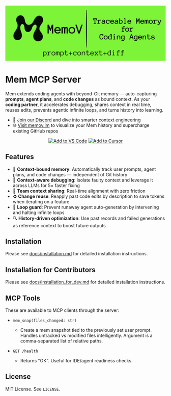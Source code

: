 <p align="center">
  <a href="https://github.com/memovai/contextGit">
    <img src="docs/images/memov-banner.png" width="800px" alt="MemoV - The Memory Layer for AI Coding Agents">
  </a>
</p>

# Mem MCP Server

Mem extends coding agents with beyond-Git memory — auto-capturing **prompts**, **agent plans**, and **code changes** as bound context.
As your **coding partner**, it accelerates debugging, shares context in real time, reuses edits, prevents agentic infinite loops, and turns history into learning.

- 💬 [Join our Discord](https://discord.gg/YCN75dTh) and dive into smarter context engineering
- 🌐 [Visit memov.im](https://memov.im) to visualize your Mem history and supercharge existing GitHub repos


<div align="center">

[![Add to VS Code](https://img.shields.io/badge/Add%20to%20VS%20Code-007ACC?style=for-the-badge&logo=visual-studio-code&logoColor=white)](https://memov-vscode.vercel.app/)
[![Add to Cursor](https://img.shields.io/badge/Add%20to%20CURSOR-000000?style=for-the-badge&logo=visual-studio-code&logoColor=white)](https://memov-vscode.vercel.app/)

</div>

## Features

- 📒 **Context-bound memory**: Automatically track user prompts, agent plans, and code changes — independent of Git history
- 🐞 **Context-aware debugging**: Isolate faulty context and leverage it across LLMs for 5× faster fixing
- 🤝 **Team context sharing**: Real-time alignment with zero friction
- ♻️ **Change reuse**: Reapply past code edits by description to save tokens when iterating on a feature
- 🛑 **Loop guard**: Prevent runaway agent auto-generation by intervening and halting infinite loops
- 🔍 **History-driven optimization**: Use past records and failed generations as reference context to boost future outputs


## Installation

Please see [docs/installation.md](docs/installation.md) for detailed installation instructions.

## Installation for Contributors

Please see [docs/installation_for_dev.md](docs/installation_for_dev.md) for detailed installation instructions.

## MCP Tools

These are available to MCP clients through the server:

- `mem_snap(files_changed: str)`
  - Create a mem snapshot tied to the previously set user prompt. Handles untracked vs modified files intelligently. Argument is a comma-separated list of relative paths.

- `GET /health`
  - Returns "OK". Useful for IDE/agent readiness checks.


## License

MIT License. See `LICENSE`.
